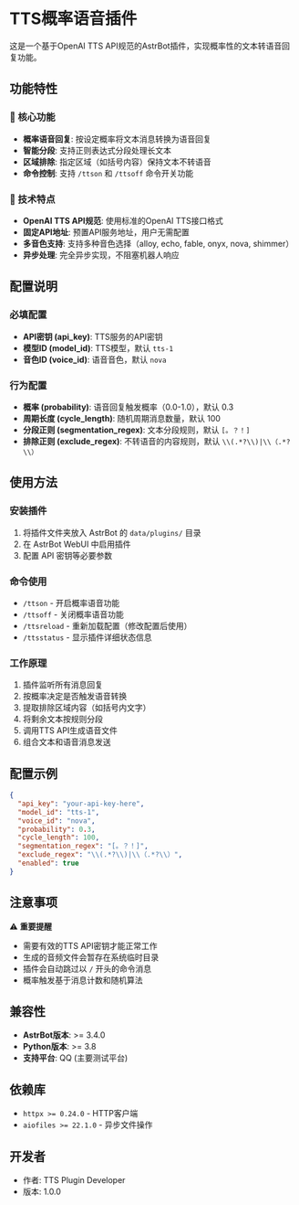 # TTS概率语音插件

这是一个基于OpenAI TTS API规范的AstrBot插件，实现概率性的文本转语音回复功能。

## 功能特性

### 🎯 核心功能
- **概率语音回复**: 按设定概率将文本消息转换为语音回复
- **智能分段**: 支持正则表达式分段处理长文本
- **区域排除**: 指定区域（如括号内容）保持文本不转语音
- **命令控制**: 支持 `/ttson` 和 `/ttsoff` 命令开关功能

### 🔧 技术特点
- **OpenAI TTS API规范**: 使用标准的OpenAI TTS接口格式
- **固定API地址**: 预置API服务地址，用户无需配置
- **多音色支持**: 支持多种音色选择（alloy, echo, fable, onyx, nova, shimmer）
- **异步处理**: 完全异步实现，不阻塞机器人响应

## 配置说明

### 必填配置
- **API密钥 (api_key)**: TTS服务的API密钥
- **模型ID (model_id)**: TTS模型，默认 `tts-1`
- **音色ID (voice_id)**: 语音音色，默认 `nova`

### 行为配置
- **概率 (probability)**: 语音回复触发概率（0.0-1.0），默认 0.3
- **周期长度 (cycle_length)**: 随机周期消息数量，默认 100
- **分段正则 (segmentation_regex)**: 文本分段规则，默认 `[。？！]`
- **排除正则 (exclude_regex)**: 不转语音的内容规则，默认 `\\(.*?\\)|\\（.*?\\）`

## 使用方法

### 安装插件
1. 将插件文件夹放入 AstrBot 的 `data/plugins/` 目录
2. 在 AstrBot WebUI 中启用插件
3. 配置 API 密钥等必要参数

### 命令使用
- `/ttson` - 开启概率语音功能
- `/ttsoff` - 关闭概率语音功能
- `/ttsreload` - 重新加载配置（修改配置后使用）
- `/ttsstatus` - 显示插件详细状态信息

### 工作原理
1. 插件监听所有消息回复
2. 按概率决定是否触发语音转换
3. 提取排除区域内容（如括号内文字）
4. 将剩余文本按规则分段
5. 调用TTS API生成语音文件
6. 组合文本和语音消息发送

## 配置示例

```json
{
  "api_key": "your-api-key-here",
  "model_id": "tts-1",
  "voice_id": "nova", 
  "probability": 0.3,
  "cycle_length": 100,
  "segmentation_regex": "[。？！]",
  "exclude_regex": "\\(.*?\\)|\\（.*?\\）",
  "enabled": true
}
```

## 注意事项

⚠️ **重要提醒**
- 需要有效的TTS API密钥才能正常工作
- 生成的音频文件会暂存在系统临时目录
- 插件会自动跳过以 `/` 开头的命令消息
- 概率触发基于消息计数和随机算法

## 兼容性

- **AstrBot版本**: >= 3.4.0
- **Python版本**: >= 3.8
- **支持平台**: QQ (主要测试平台)

## 依赖库

- `httpx >= 0.24.0` - HTTP客户端
- `aiofiles >= 22.1.0` - 异步文件操作

## 开发者

- 作者: TTS Plugin Developer
- 版本: 1.0.0